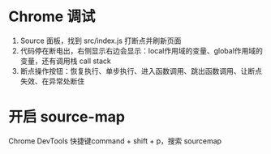 <!--
 * @Author: longTuxin
 * @Date: 2023-09-16 16:51:36
 * @LastEditors: longTuxin
 * @LastEditTime: 2023-09-18 09:13:22
 * @FilePath: /notes/调试/ Chrome调试.md
 * @Description: 头部注释
-->
# Chrome 调试
1. Source 面板，找到 src/index.js 打断点并刷新页面
2. 代码停在断电出，右侧显示右边会显⽰：local作⽤域的变量、global作⽤域的变量，还有调⽤栈 call stack
3. 断点操作按钮：恢复执行、单步执行、进入函数调用、跳出函数调用、让断点失效、在异常处断住

# 开启 source-map
Chrome DevTools 快捷键command + shift + p，搜索 sourcemap
